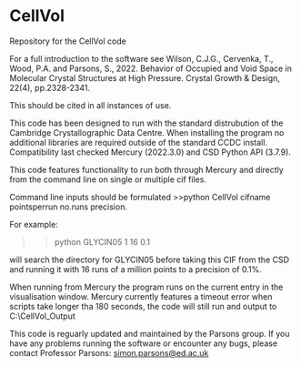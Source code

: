 # CellVol
Repository for the CellVol code

For a full introduction to the software see Wilson, C.J.G., Cervenka, T., Wood, P.A. and Parsons, S., 2022. Behavior of Occupied and Void Space in Molecular Crystal Structures at High Pressure. Crystal Growth & Design, 22(4), pp.2328-2341. 

This should be cited in all instances of use.

This code has been designed to run with the standard distrubution of the Cambridge Crystallographic Data Centre. 
When installing the program no additional libraries are required outside of the standard CCDC install. Compatibility last checked Mercury (2022.3.0) and CSD Python API (3.7.9).

This code features functionality to run both through Mercury and directly from the command line on single or multiple cif files.

Command line inputs should be formulated >>python CellVol cifname pointsperrun no.runs precision.

For example:
>>python GLYCIN05 1 16 0.1

will search the directory for GLYCIN05 before taking this CIF from the CSD and running it with 16 runs of a million points to a precision of 0.1%. 

When running from Mercury the program runs on the current entry in the visualisation window. Mercury currently features a timeout error when scripts take longer tha 180 seconds, the code will still run and output to C:\CellVol_Output

This code is reguarly updated and maintained by the Parsons group.
If you have any problems running the software or encounter any bugs, please contact Professor Parsons: simon.parsons@ed.ac.uk
